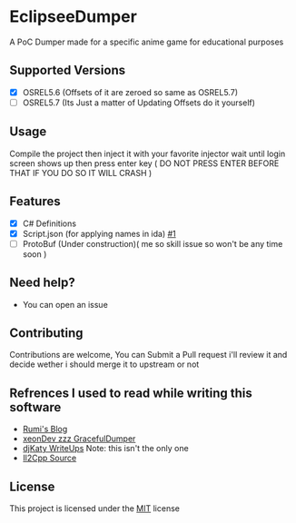 # EclipseeDumper
A PoC Dumper made for a specific anime game for educational purposes

## Supported Versions

- [x] OSREL5.6 (Offsets of it are zeroed so same as OSREL5.7)
- [ ] OSREL5.7 (Its Just a matter of Updating Offsets do it yourself)

## Usage

Compile the project then inject it with your favorite injector wait until login screen shows up then press enter key ( DO NOT PRESS ENTER BEFORE THAT IF YOU DO SO IT WILL CRASH )


## Features

- [x] C# Definitions
- [x] Script.json (for applying names in ida) [#1](https://github.com/Yoshk4e/EclipseeDumper/issues/1)
- [ ] ProtoBuf (Under construction)( me so skill issue so won't be any time soon )

## Need help?
- You can open an issue

## Contributing
Contributions are welcome, You can Submit a Pull request i'll review it and decide wether i should merge it to upstream or not

## Refrences I used to read while writing this software

- [Rumi's Blog](https://blog.rumi.dev/blog/genshin-runtime-dump)
- [xeonDev zzz GracefulDumper](https://github.com/thexeondev/GracefulDumper)
- [djKaty WriteUps](https://katyscode.wordpress.com/2020/06/24/il2cpp-part-1/) Note: this isn't the only one
- [Il2Cpp Source](https://github.com/MlgmXyysd/libil2cpp)

## License 

This project is licensed under the [MIT](LICENSE) license
